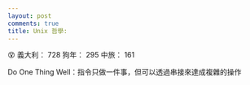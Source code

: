 ```yaml
---
layout: post
comments: true
title: Unix 哲學:
---
```


:dizzy_face: 義大利： 728 狗年： 295 中旅： 161


Do One Thing Well：指令只做一件事，但可以透過串接來達成複雜的操作
